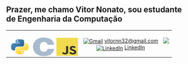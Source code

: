 ## Prazer, me chamo Vitor Nonato, sou estudante de Engenharia da Computação

<table align="center" style="vertical-align: top; text-align: center;">
  <tr>
    <td style="vertical-align: top; text-align: center;">
      <strong> </strong><br>
      <img align="center" alt="Python" height="50" width="60" src="https://raw.githubusercontent.com/devicons/devicon/master/icons/python/python-original.svg">
      <img align="center" alt="C" height="50" width="60" src="https://raw.githubusercontent.com/devicons/devicon/master/icons/c/c-original.svg">
      <img align="center" alt="JavaScript" height="50" width="60" src="https://raw.githubusercontent.com/devicons/devicon/master/icons/javascript/javascript-original.svg">
    </td>
    <td style="vertical-align: top; text-align: center;">
      <strong></strong><br>
      <a href="mailto:vitornn32@gmail.com"><img align="center" alt="Gmail" height="40" width="40" src="https://cdn-icons-png.flaticon.com/512/281/281769.png"></a> <a href="mailto:vitornn32@gmail.com">vitornn32@gmail.com</a><br>
      <a href="https://www.linkedin.com/in/vitor-n-9441932b1/" target="_blank"><img align="center" alt="LinkedIn" height="40" width="40" src="https://cdn.jsdelivr.net/gh/devicons/devicon/icons/linkedin/linkedin-original.svg"></a> <a href="https://www.linkedin.com/in/vitor-n-9441932b1/" target="_blank">LinkedIn</a>
    </td>
    <td style="vertical-align: top; text-align: center;">
      <strong> </strong><br>
      <img src="https://github-readme-stats.vercel.app/api/top-langs/?username=NONATO-03&layout=compact&theme=radical">
    </td>
  </tr>
</table>
